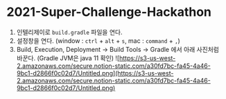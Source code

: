 # 2021-Super-Challenge-Hackathon

1. 인텔리제이로 `build.gradle` 파일을 연다.
2. 설정창을 연다. (window : `ctrl` + `alt` + `s`, mac : `command` + `,`) 
3. Build, Execution, Deployment -> Build Tools -> Gradle 에서 아래 사진처럼 바꾼다.
(Gradle JVM은 java 11 확인)
![https://s3-us-west-2.amazonaws.com/secure.notion-static.com/a30fd7bc-fa45-4a46-9bc1-d2866f0c02d7/Untitled.png](https://s3-us-west-2.amazonaws.com/secure.notion-static.com/a30fd7bc-fa45-4a46-9bc1-d2866f0c02d7/Untitled.png)
